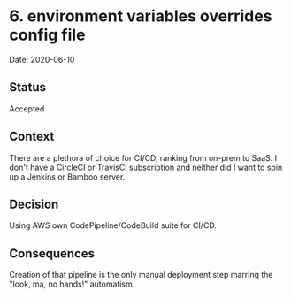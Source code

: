# 6. environment variables overrides config file

Date: 2020-06-10

## Status

Accepted

## Context

There are a plethora of choice for CI/CD, ranking from on-prem to SaaS. I don't have a CircleCI or TravisCI subscription
and neither did I want to spin up a Jenkins or Bamboo server.

## Decision

Using AWS own CodePipeline/CodeBuild suite for  CI/CD.

## Consequences

Creation of that pipeline is the only manual deployment step marring the "look, ma, no hands!" automatism.

